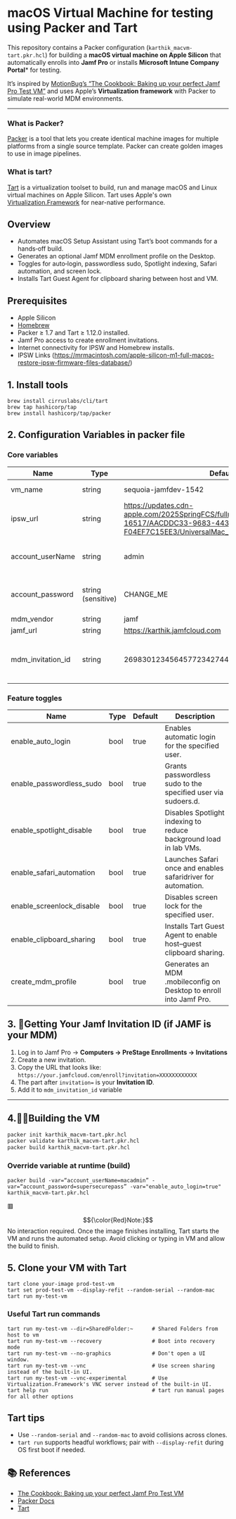 # macOS Virtual Machine for testing using Packer and Tart

This repository contains a Packer configuration (`karthik_macvm-tart.pkr.hcl`) for building a **macOS virtual machine on Apple Silicon** that automatically enrolls into **Jamf Pro** or installs **Microsoft Intune Company Portal*** for testing.  

It’s inspired by [MotionBug’s “The Cookbook: Baking up your perfect Jamf Pro Test VM”](https://www.motionbug.com/the-cookbook-baking-up-your-perfect-jamf-pro-test-vm/) and uses Apple’s **Virtualization framework** with Packer to simulate real-world MDM environments.

---

### What is Packer?

[Packer](https://developer.hashicorp.com/packer) is a tool that lets you create identical machine images for multiple platforms from a single source template. Packer can create golden images to use in image pipelines.

### What is tart?

[Tart](https://tart.run) is a virtualization toolset to build, run and manage macOS and Linux virtual machines on Apple Silicon. Tart uses Apple's own [Virtualization.Framework](https://developer.apple.com/documentation/virtualization) for near-native performance.


## Overview

- Automates macOS Setup Assistant using Tart’s boot commands for a hands‑off build.
- Generates an optional Jamf MDM enrollment profile on the Desktop.
- Toggles for auto‑login, passwordless sudo, Spotlight indexing, Safari automation, and screen lock.
- Installs Tart Guest Agent for clipboard sharing between host and VM.

## Prerequisites

- Apple Silicon
- [Homebrew](https://brew.sh)
- Packer ≥ 1.7 and Tart ≥ 1.12.0 installed.
- Jamf Pro access to create enrollment invitations.
- Internet connectivity for IPSW and Homebrew installs.
- IPSW Links (https://mrmacintosh.com/apple-silicon-m1-full-macos-restore-ipsw-firmware-files-database/)

## 1. Install tools

```
brew install cirruslabs/cli/tart
brew tap hashicorp/tap
brew install hashicorp/tap/packer
```

## 2. Configuration Variables in packer file

### Core variables
| Name | Type | Default | Description |
|---|---|---|---|
| vm_name | string | sequoia-jamfdev-1542 | Name of the virtual machine to create. |
| ipsw_url | string | https://updates.cdn-apple.com/2025SpringFCS/fullrestores/082-16517/AACDDC33-9683-4431-98AF-F04EF7C15EE3/UniversalMac_15.4_24E248_Restore.ipsw | macOS IPSW restore image URL used to build the VM. |
| account_userName | string | admin | Local macOS account username created during Setup Assistant. |
| account_password | string (sensitive) | CHANGE_ME | Local macOS account password; override via -var or var-file. |
| mdm_vendor | string | jamf | jamf/intune/nomdm |
| jamf_url | string | https://karthik.jamfcloud.com | Jamf Cloud URL |
| mdm_invitation_id | string | 26983012345645772342744680906537738018634 | Jamf Pro enrollment invitation ID used for profile enrollment. |


### Feature toggles
| Name | Type | Default | Description |
|---|---|---|---|
| enable_auto_login | bool | true | Enables automatic login for the specified user. |
| enable_passwordless_sudo | bool | true | Grants passwordless sudo to the specified user via sudoers.d. |
| enable_spotlight_disable | bool | true | Disables Spotlight indexing to reduce background load in lab VMs. |
| enable_safari_automation | bool | true | Launches Safari once and enables safaridriver for automation. |
| enable_screenlock_disable | bool | true | Disables screen lock for the specified user. |
| enable_clipboard_sharing | bool | true | Installs Tart Guest Agent to enable host–guest clipboard sharing. |
| create_mdm_profile | bool | true | Generates an MDM .mobileconfig on Desktop to enroll into Jamf Pro. |

## 3. 🔑Getting Your Jamf Invitation ID (if JAMF is your MDM)

1. Log in to Jamf Pro → **Computers → PreStage Enrollments → Invitations**  
2. Create a new invitation.  
3. Copy the URL that looks like:  
   `https://your.jamfcloud.com/enroll?invitation=XXXXXXXXXXXX`  
4. The part after `invitation=` is your **Invitation ID**.  
5. Add it to `mdm_invitation_id` variable

---

## 4.🧑‍💻Building the VM

```bash
packer init karthik_macvm-tart.pkr.hcl
packer validate karthik_macvm-tart.pkr.hcl
packer build karthik_macvm-tart.pkr.hcl
```
### Override variable at runtime (build)
```packer build -var=“account_userName=macadmin” -var=“account_password=supersecurepass” -var="enable_auto_login=true" karthik_macvm-tart.pkr.hcl```

🟥 $${\color{Red}Note:}$$ No interaction required. Once the image finishes installing, Tart starts the VM and runs the automated setup. Avoid clicking or typing in VM and allow the build to finish.

## 5. Clone your VM with Tart

```
tart clone your-image prod-test-vm
tart set prod-test-vm --display-refit --random-serial --random-mac
tart run my-test-vm
```

### Useful Tart run commands 
```
tart run my-test-vm --dir=SharedFolder:~      # Shared Folders from host to vm
tart run my-test-vm --recovery                # Boot into recovery mode
tart run my-test-vm --no-graphics             # Don't open a UI window.
tart run my-test-vm --vnc                     # Use screen sharing instead of the built-in UI.
tart run my-test-vm --vnc-experimental        # Use Virtualization.Framework's VNC server instead of the built-in UI. 
tart help run                                 # tart run manual pages for all other options
``` 

## Tart tips

- Use `--random-serial` and `--random-mac` to avoid collisions across clones.
- `tart run` supports headful workflows; pair with `--display-refit` during OS first boot if needed.

## 📚 References

- [The Cookbook: Baking up your perfect Jamf Pro Test VM](https://www.motionbug.com/the-cookbook-baking-up-your-perfect-jamf-pro-test-vm/)
- [Packer Docs](https://developer.hashicorp.com/packer/docs)
- [Tart](https://tart.run)
